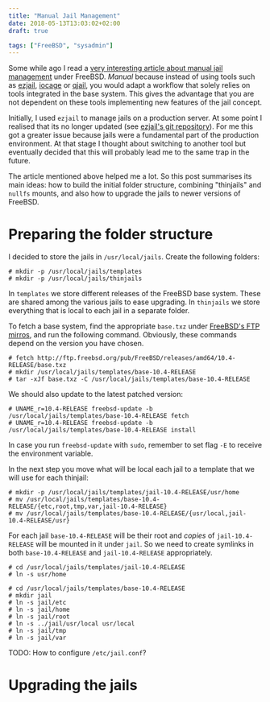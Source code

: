 ```yaml
---
title: "Manual Jail Management"
date: 2018-05-13T13:03:02+02:00
draft: true

tags: ["FreeBSD", "sysadmin"]
---
```


Some while ago I read a [very interesting article about manual jail
management][1] under FreeBSD. *Manual* because instead of using tools such as
[ezjail][ezjail], [iocage][iocage] or [qjail][qjail], you would adapt a workflow
that solely relies on tools integrated in the base system. This gives the
advantage that you are not dependent on these tools implementing new features of
the jail concept.

<!-- more -->

Initially, I used `ezjail` to manage jails on a production server. At some point
I realised that its no longer updated (see [ezjail's git
repository][ezjail-git]). For me this got a greater issue because jails were a
fundamental part of the production environment. At that stage I thought about
switching to another tool but eventually decided that this will probably lead me
to the same trap in the future.

The article mentioned above helped me a lot. So this post summarises its main
ideas: how to build the initial folder structure, combining "thinjails" and
`nullfs` mounts, and also how to upgrade the jails to newer versions of FreeBSD.

# Preparing the folder structure

I decided to store the jails in `/usr/local/jails`. Create the following folders:

```{shell}
# mkdir -p /usr/local/jails/templates
# mkdir -p /usr/local/jails/thinjails
```

In `templates` we store different releases of the FreeBSD base system. These are
shared among the various jails to ease upgrading. In `thinjails` we store
everything that is local to each jail in a separate folder.

To fetch a base system, find the appropriate `base.txz` under [FreeBSD's FTP
mirros][freebsd-mirror], and run the following command. Obviously, these
commands depend on the version you have chosen.

```{shell}
# fetch http://ftp.freebsd.org/pub/FreeBSD/releases/amd64/10.4-RELEASE/base.txz
# mkdir /usr/local/jails/templates/base-10.4-RELEASE
# tar -xJf base.txz -C /usr/local/jails/templates/base-10.4-RELEASE
```

We should also update to the latest patched version:

```{shell}
# UNAME_r=10.4-RELEASE freebsd-update -b /usr/local/jails/templates/base-10.4-RELEASE fetch
# UNAME_r=10.4-RELEASE freebsd-update -b /usr/local/jails/templates/base-10.4-RELEASE install
```

In case you run `freebsd-update` with `sudo`, remember to set flag `-E` to
receive the environment variable.

In the next step you move what will be local each jail to a template that we
will use for each thinjail:

```{shell}
# mkdir -p /usr/local/jails/templates/jail-10.4-RELEASE/usr/home
# mv /usr/local/jails/templates/base-10.4-RELEASE/{etc,root,tmp,var,jail-10.4-RELEASE}
# mv /usr/local/jails/templates/base-10.4-RELEASE/{usr/local,jail-10.4-RELEASE/usr}
```

For each jail `base-10.4-RELEASE` will be their root and *copies* of
`jail-10.4-RELEASE` will be mounted in it under `jail`. So we need to create
symlinks in both `base-10.4-RELEASE` and `jail-10.4-RELEASE` appropriately.

```{shell}
# cd /usr/local/jails/templates/jail-10.4-RELEASE
# ln -s usr/home
```

```{shell}
# cd /usr/local/jails/templates/base-10.4-RELEASE
# mkdir jail
# ln -s jail/etc
# ln -s jail/home
# ln -s jail/root
# ln -s ../jail/usr/local usr/local
# ln -s jail/tmp
# ln -s jail/var
```

TODO: How to configure `/etc/jail.conf`?

# Upgrading the jails

[1]: https://clinta.github.io/freebsd-jails-the-hard-way/#thin-jails-using-nullfs-mounts
[2]: https://www.freebsd.org/doc/handbook/jails-tuning.html#jails-updating

[ezjail]: https://erdgeist.org/arts/software/ezjail/
[ezjail-git]: https://erdgeist.org/gitweb/ezjail/
[iocage]: https://github.com/iocage/iocage
[qjail]: https://www.freebsd.org/cgi/man.cgi?query=qjail&sektion=8&manpath=FreeBSD+9.0-RELEASE+and+Ports

[freebsd-mirror]: http://ftp.freebsd.org/pub/FreeBSD/releases/

